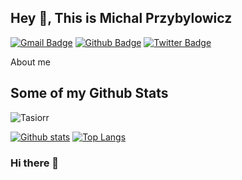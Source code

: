 ## Hey 👋, This is Michal Przybylowicz
[![Gmail Badge](https://img.shields.io/badge/-przybylowiczmichal@gmail.com-c14438?style=flat&logo=Gmail&logoColor=white&link=mailto:przybylowiczmichal@gmail.com)](mailto:przybylowiczmichal@gmail.com) [![Github Badge](https://img.shields.io/badge/-Tasiorr-grey?style=flat&logo=github&logoColor=white&link=https://github.com/Tasiorr/)](https://www.github.com/Tasiorr/) [![Twitter Badge](https://img.shields.io/badge/-@przybylowicz_m-00acee?style=flat&logo=twitter&logoColor=white&link=https://twitter.com/@przybylowicz_m/)](https://www.twitter.com/@przybylowicz_m/) <p align='left'>About me</p>
## Some of my Github Stats
<p align=left> <img src=https://komarev.com/ghpvc/?username=Tasiorr alt=Tasiorr /> </p>

[![Github stats](https://github-readme-stats.vercel.app/api?username=Tasiorr&show_icons=true&include_all_commits=true)](https://github.com/Tasiorr/github-readme-stats)
[![Top Langs](https://github-readme-stats.vercel.app/api/top-langs/?username=Tasiorr&layout=compact)](https://github.com/Tasiorr/github-readme-stats)






### Hi there 👋

<!--
**Tasiorr/Tasiorr** is a ✨ _special_ ✨ repository because its `README.md` (this file) appears on your GitHub profile.

Here are some ideas to get you started:

- 🔭 I’m currently working on ...
- 🌱 I’m currently learning ...
- 👯 I’m looking to collaborate on ...
- 🤔 I’m looking for help with ...
- 💬 Ask me about ...
- 📫 How to reach me: ...
- 😄 Pronouns: ...
- ⚡ Fun fact: ...
-->
